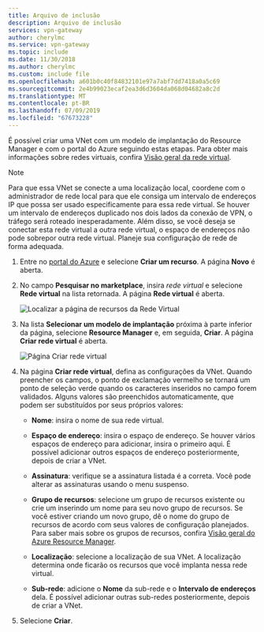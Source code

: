 ```yaml
---
title: Arquivo de inclusão
description: Arquivo de inclusão
services: vpn-gateway
author: cherylmc
ms.service: vpn-gateway
ms.topic: include
ms.date: 11/30/2018
ms.author: cherylmc
ms.custom: include file
ms.openlocfilehash: a601b0c40f84832101e97a7abf7dd7418a0a5c69
ms.sourcegitcommit: 2e4b99023ecaf2ea3d6d3604da068d04682a8c2d
ms.translationtype: MT
ms.contentlocale: pt-BR
ms.lasthandoff: 07/09/2019
ms.locfileid: "67673228"
---
```

É possível criar uma VNet com um modelo de implantação do Resource Manager e com o portal do Azure seguindo estas etapas. Para obter mais informações sobre redes virtuais, confira [Visão geral da rede virtual](../articles/virtual-network/virtual-networks-overview.md).

>[!NOTE]
>Para que essa VNet se conecte a uma localização local, coordene com o administrador de rede local para que ele consiga um intervalo de endereços IP que possa ser usado especificamente para essa rede virtual. Se houver um intervalo de endereços duplicado nos dois lados da conexão de VPN, o tráfego será roteado inesperadamente. Além disso, se você deseja se conectar esta rede virtual a outra rede virtual, o espaço de endereços não pode sobrepor outra rede virtual. Planeje sua configuração de rede de forma adequada.
>
>

1. Entre no [portal do Azure](https://portal.azure.com) e selecione **Criar um recurso**. A página **Novo** é aberta.

2. No campo **Pesquisar no marketplace**, insira *rede virtual* e selecione **Rede virtual** na lista retornada. A página **Rede virtual** é aberta.

   ![Localizar a página de recursos da Rede Virtual](./media/vpn-gateway-basic-vnet-rm-portal-include/newvnetportal700.png "Localizar a página de recursos da rede virtual")

3. Na lista **Selecionar um modelo de implantação** próxima à parte inferior da página, selecione **Resource Manager** e, em seguida, **Criar**. A página **Criar rede virtual** é aberta.

   ![Página Criar rede virtual](./media/vpn-gateway-basic-vnet-rm-portal-include/vnet.png "Página Criar rede virtual")

4. Na página **Criar rede virtual**, defina as configurações da VNet. Quando preencher os campos, o ponto de exclamação vermelho se tornará um ponto de seleção verde quando os caracteres inseridos no campo forem validados. Alguns valores são preenchidos automaticamente, que podem ser substituídos por seus próprios valores:

   - **Nome**: insira o nome de sua rede virtual.

   - **Espaço de endereço**: insira o espaço de endereço. Se houver vários espaços de endereço para adicionar, insira o primeiro aqui. É possível adicionar outros espaços de endereço posteriormente, depois de criar a VNet.

   - **Assinatura**: verifique se a assinatura listada é a correta. Você pode alterar as assinaturas usando o menu suspenso.

   - **Grupo de recursos**: selecione um grupo de recursos existente ou crie um inserindo um nome para seu novo grupo de recursos. Se você estiver criando um novo grupo, dê o nome do grupo de recursos de acordo com seus valores de configuração planejados. Para saber mais sobre os grupos de recursos, confira [Visão geral do Azure Resource Manager](../articles/azure-resource-manager/resource-group-overview.md#resource-groups).

   - **Localização**: selecione a localização de sua VNet. A localização determina onde ficarão os recursos que você implanta nessa rede virtual.

   - **Sub-rede**: adicione o **Nome** da sub-rede e o **Intervalo de endereços** dela. É possível adicionar outras sub-redes posteriormente, depois de criar a VNet. 
     
5. Selecione **Criar**.
